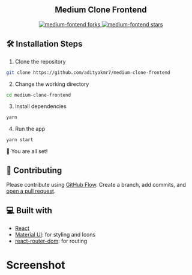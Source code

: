 <h2 align="center">Medium Clone Frontend</h1>
<p align="center">

</a>
<a href="https://github.com/adityakmr7/medium-clone-frontend/fork" target="blank">
<img src="https://img.shields.io/github/forks/adityakmr7/medium-clone-frontend?style=flat-square" alt="medium-fontend forks"/>
</a>
<a href="https://github.com/adityakmr7/medium-clone-frontend/stargazers" target="blank">
<img src="https://img.shields.io/github/stars/adityakmr7/medium-clone-frontend?style=flat-square" alt="medium-fontend stars"/>
</a>

</p>

## 🛠️ Installation Steps

1. Clone the repository

```bash
git clone https://github.com/adityakmr7/medium-clone-frontend
```

2. Change the working directory

```bash
cd medium-clone-frontend
```

3. Install dependencies

```bash
yarn
```

4. Run the app

```bash
yarn start
```

🌟 You are all set!

## 🍰 Contributing

Please contribute using [GitHub Flow](https://guides.github.com/introduction/flow). Create a branch, add commits, and [open a pull request](https://github.com/adityakmr7/gradient-generator/compare).

## 💻 Built with

- [React](https://reactjs.org/)
- [Material UI](http://material-ui.com/): for styling and Icons
- [react-router-dom](https://reactrouter.com/web/guides/quick-start): for routing



# Screenshot
<img href="https://github.com/adityakmr7/medium-clone-frontend/blob/main/src/assets/screenshot/01.png"/>
<img href="https://github.com/adityakmr7/medium-clone-frontend/blob/main/src/assets/screenshot/02.png"/>

